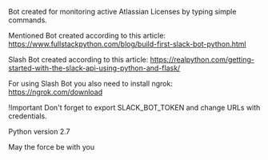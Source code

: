 Bot created for monitoring active Atlassian Licenses by typing simple commands. 

Mentioned Bot created according to this article: https://www.fullstackpython.com/blog/build-first-slack-bot-python.html 

Slash Bot created according to this article: https://realpython.com/getting-started-with-the-slack-api-using-python-and-flask/ 

For using Slash Bot you also need to install ngrok: https://ngrok.com/download

!Important Don't forget to export SLACK_BOT_TOKEN and change URLs with credentials. 

Python version 2.7 

May the force be with you
